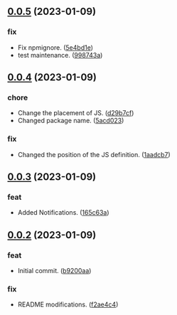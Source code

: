 ## [0.0.5](https://github.com/mathrunet/node_masamune/compare/v0.0.4...v0.0.5) (2023-01-09)


### fix

* Fix npmignore. ([5e4bd1e](https://github.com/mathrunet/node_masamune/commit/5e4bd1e25d2e930354f0621f167f9ff692f30689))
* test maintenance. ([998743a](https://github.com/mathrunet/node_masamune/commit/998743a290d04545c4266e70ceb517c0727f71cc))



## [0.0.4](https://github.com/mathrunet/node_masamune/compare/v0.0.3...v0.0.4) (2023-01-09)


### chore

* Change the placement of JS. ([d29b7cf](https://github.com/mathrunet/node_masamune/commit/d29b7cfbe95ddc10d1bd99df9cf372a9ba024920))
* Changed package name. ([5acd023](https://github.com/mathrunet/node_masamune/commit/5acd0235504eb7b2d9760f2a0a9971e69cc52f2b))

### fix

* Changed the position of the JS definition. ([1aadcb7](https://github.com/mathrunet/node_masamune/commit/1aadcb7e975060e8e15ff80139757bc552edee2e))



## [0.0.3](https://github.com/mathrunet/node_masamune/compare/v0.0.2...v0.0.3) (2023-01-09)


### feat

* Added Notifications. ([165c63a](https://github.com/mathrunet/node_masamune/commit/165c63a0fe942606837fc32fc5eace678e37e6f0))



## [0.0.2](https://github.com/mathrunet/node_masamune/compare/b9200aa75f64e6890a946f7de0a49fd823143651...v0.0.2) (2023-01-09)


### feat

* Initial commit. ([b9200aa](https://github.com/mathrunet/node_masamune/commit/b9200aa75f64e6890a946f7de0a49fd823143651))

### fix

* README modifications. ([f2ae4c4](https://github.com/mathrunet/node_masamune/commit/f2ae4c4dc9b3f0ea9ac26e59d49ea86858942d4e))



